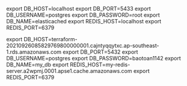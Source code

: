 export DB_HOST=localhost
export DB_PORT=5433
export DB_USERNAME=postgres
export DB_PASSWORD=root
export DB_NAME=elasticached
export REDIS_HOST=localhost
export REDIS_PORT=6379

export DB_HOST=terraform-20210926085829769800000001.cajntyqqytxc.ap-southeast-1.rds.amazonaws.com
export DB_PORT=5432
export DB_USERNAME=postgres
export DB_PASSWORD=baotoan1142
export DB_NAME=my_db
export REDIS_HOST=my-redis-server.a2wpmj.0001.apse1.cache.amazonaws.com
export REDIS_PORT=6379